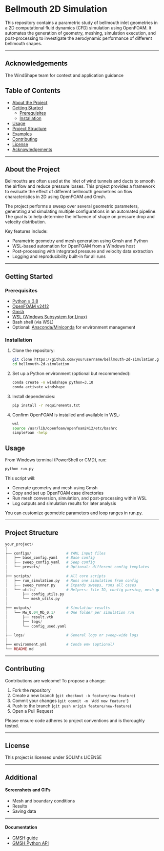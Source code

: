 # Bellmouth 2D Simulation

This repository contains a parametric study of bellmouth inlet geometries in a 2D computational fluid dynamics (CFD) simulation using OpenFOAM. It automates the generation of geometry, meshing, simulation execution, and post-processing to investigate the aerodynamic performance of different bellmouth shapes.

---

## Acknowledgements

The WindShape team for context and application guidance

## Table of Contents

- [About the Project](#about-the-project)
- [Getting Started](#getting-started)
  - [Prerequisites](#prerequisites)
  - [Installation](#installation)
- [Usage](#usage)
- [Project Structure](#project-structure)
- [Examples](#examples)
- [Contributing](#contributing)
- [License](#license)
- [Acknowledgements](#acknowledgements)

---

## About the Project

Bellmouths are often used at the inlet of wind tunnels and ducts to smooth the airflow and reduce pressure losses. This project provides a framework to evaluate the effect of different bellmouth geometries on flow characteristics in 2D using OpenFOAM and Gmsh.

The project performs a sweep over several geometric parameters, generating and simulating multiple configurations in an automated pipeline. The goal is to help determine the influence of shape on pressure drop and velocity distribution.

Key features include:

- Parametric geometry and mesh generation using Gmsh and Python
- WSL-based automation for OpenFOAM from a Windows host
- Post-processing with integrated pressure and velocity data extraction
- Logging and reproducibility built-in for all runs

---

## Getting Started

### Prerequisites

- [Python ≥ 3.8](https://www.python.org/downloads/)
- [OpenFOAM v2412](https://openfoam.org/)
- [Gmsh](https://gmsh.info/)
- [WSL (Windows Subsystem for Linux)](https://docs.microsoft.com/en-us/windows/wsl/)
- Bash shell (via WSL)
- Optional: [Anaconda/Miniconda](https://docs.conda.io/en/latest/) for environment management

### Installation

1. Clone the repository:

   ```bash
   git clone https://github.com/yourusername/bellmouth-2d-simulation.git
   cd bellmouth-2d-simulation
   ```

2. Set up a Python environment (optional but recommended):

   ```bash
   conda create -n windshape python=3.10
   conda activate windshape
   ```

3. Install dependencies:

   ```bash
   pip install -r requirements.txt
   ```

4. Confirm OpenFOAM is installed and available in WSL:

   ```bash
   wsl
   source /usr/lib/openfoam/openfoam2412/etc/bashrc
   simpleFoam -help
   ```

## Usage

From Windows terminal (PowerShell or CMD), run:

```bash
python run.py
```

This script will:

- Generate geometry and mesh using Gmsh
- Copy and set up OpenFOAM case directories
- Run mesh conversion, simulation, and post-processing within WSL
- Log outputs and simulation results for later analysis

You can customize geometric parameters and loop ranges in run.py.

---

## Project Structure

```php
your_project/
│
├── configs/                # YAML input files
│   ├── base_config.yaml    # Base config 
│   ├── sweep_config.yaml   # Seep config
│   └── presets/            # Optional: different config templates
│
├── scripts/                # All core scripts
│   ├── run_simulation.py   # Runs one simulation from config
│   ├── sweep_runner.py     # Expands sweeps, runs all cases
│   └── utils/              # Helpers: file IO, config parsing, mesh gen
│       ├── config_utils.py
│       └── mesh_utils.py
│
├── outputs/                # Simulation results
│   └── Mw_0.04_Mb_0.1/     # One folder per simulation run
│       ├── result.vtk
│       ├── logs/
│       └── config_used.yaml
│
├── logs/                   # General logs or sweep-wide logs
│
├── environment.yml         # Conda env (optional)
└── README.md

```

---

## Contributing

Contributions are welcome! To propose a change:

1. Fork the repository
2. Create a new branch (`git checkout -b feature/new-feature`)
3. Commit your changes (`git commit -m 'Add new feature'`)
4. Push to the branch (`git push origin feature/new-feature`)
5. Open a Pull Request

Please ensure code adheres to project conventions and is thoroughly tested.

---

## License

This project is licensed under SOLIM's LICENSE

---

## Additional

#### Screenshots and GIFs

- Mesh and boundary conditions
- Results
- Saving data

---

#### Documentation

- [GMSH guide](https://gmsh.info/doc/texinfo/gmsh.html)
- [GMSH Python API](https://gitlab.onelab.info/gmsh/gmsh/blob/gmsh_4_13_1/api/gmsh.py)
